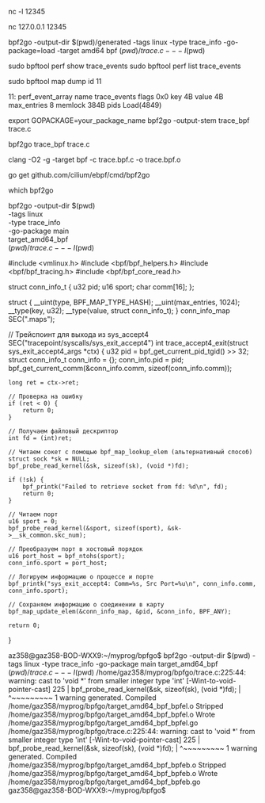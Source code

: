 nc -l 12345

nc 127.0.0.1 12345



bpf2go -output-dir $(pwd)/generated -tags linux -type trace_info -go-package=load -target amd64 bpf $(pwd)/trace.c -- -I$(pwd)


sudo bpftool perf show  trace_events
sudo bpftool perf list  trace_events

sudo bpftool map dump id 11




11: perf_event_array  name trace_events  flags 0x0
        key 4B  value 4B  max_entries 8  memlock 384B
        pids Load(4849)


export GOPACKAGE=your_package_name
bpf2go -output-stem trace_bpf trace.c

bpf2go trace_bpf trace.c



clang -O2 -g -target bpf -c trace.bpf.c -o trace.bpf.o

go get github.com/cilium/ebpf/cmd/bpf2go

which bpf2go


bpf2go -output-dir $(pwd) \
  -tags linux \
  -type trace_info \
  -go-package main \
  target_amd64_bpf \
  $(pwd)/trace.c -- -I$(pwd)


#include <vmlinux.h>
#include <bpf/bpf_helpers.h>
#include <bpf/bpf_tracing.h>
#include <bpf/bpf_core_read.h>

struct conn_info_t {
    u32 pid;
    u16 sport;
    char comm[16];
};

struct {
    __uint(type, BPF_MAP_TYPE_HASH);
    __uint(max_entries, 1024);
    __type(key, u32);
    __type(value, struct conn_info_t);
} conn_info_map SEC(".maps");

// Трейспоинт для выхода из sys_accept4
SEC("tracepoint/syscalls/sys_exit_accept4")
int trace_accept4_exit(struct sys_exit_accept4_args *ctx) {
    u32 pid = bpf_get_current_pid_tgid() >> 32;
    struct conn_info_t conn_info = {};
    conn_info.pid = pid;
    bpf_get_current_comm(&conn_info.comm, sizeof(conn_info.comm));

    long ret = ctx->ret;

    // Проверка на ошибку
    if (ret < 0) {
        return 0;
    }

    // Получаем файловый дескриптор
    int fd = (int)ret;

    // Читаем сокет с помощью bpf_map_lookup_elem (альтернативный способ)
    struct sock *sk = NULL;
    bpf_probe_read_kernel(&sk, sizeof(sk), (void *)fd);
    
    if (!sk) {
        bpf_printk("Failed to retrieve socket from fd: %d\n", fd);
        return 0;
    }

    // Читаем порт
    u16 sport = 0;
    bpf_probe_read_kernel(&sport, sizeof(sport), &sk->__sk_common.skc_num);

    // Преобразуем порт в хостовый порядок
    u16 port_host = bpf_ntohs(sport);
    conn_info.sport = port_host;

    // Логируем информацию о процессе и порте
    bpf_printk("sys_exit_accept4: Comm=%s, Src Port=%u\n", conn_info.comm, conn_info.sport);

    // Сохраняем информацию о соединении в карту
    bpf_map_update_elem(&conn_info_map, &pid, &conn_info, BPF_ANY);

    return 0;
}

az358@gaz358-BOD-WXX9:~/myprog/bpfgo$ bpf2go -output-dir $(pwd)   -tags linux   -type trace_info   -go-package main   target_amd64_bpf   $(pwd)/trace.c -- -I$(pwd)
/home/gaz358/myprog/bpfgo/trace.c:225:44: warning: cast to 'void *' from smaller integer type 'int' [-Wint-to-void-pointer-cast]
  225 |     bpf_probe_read_kernel(&sk, sizeof(sk), (void *)fd);
      |                                            ^~~~~~~~~~
1 warning generated.
Compiled /home/gaz358/myprog/bpfgo/target_amd64_bpf_bpfel.o
Stripped /home/gaz358/myprog/bpfgo/target_amd64_bpf_bpfel.o
Wrote /home/gaz358/myprog/bpfgo/target_amd64_bpf_bpfel.go
/home/gaz358/myprog/bpfgo/trace.c:225:44: warning: cast to 'void *' from smaller integer type 'int' [-Wint-to-void-pointer-cast]
  225 |     bpf_probe_read_kernel(&sk, sizeof(sk), (void *)fd);
      |                                            ^~~~~~~~~~
1 warning generated.
Compiled /home/gaz358/myprog/bpfgo/target_amd64_bpf_bpfeb.o
Stripped /home/gaz358/myprog/bpfgo/target_amd64_bpf_bpfeb.o
Wrote /home/gaz358/myprog/bpfgo/target_amd64_bpf_bpfeb.go
gaz358@gaz358-BOD-WXX9:~/myprog/bpfgo$ 
